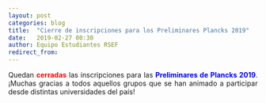 ```yaml
---
layout: post
categories: blog
title:  "Cierre de inscripciones para los Preliminares Plancks 2019"
date:   2019-02-27 00:30
author: Equipo Estudiantes RSEF
redirect_from:
---
```


<p style="text-align: justify">Quedan <span style="color:red;font-weight:bold">cerradas</span> las inscripciones para las <span style="color:blue;font-weight:bold">Preliminares de Plancks 2019</span>. ¡Muchas gracias a todos aquellos grupos que se han animado a participar desde distintas universidades del país!
</p>
